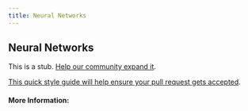 ```yaml
---
title: Neural Networks
---
```


## Neural Networks

This is a stub. [Help our community expand it](https://github.com/freecodecamp/guides/tree/master/src/pages/articles/machine-learning/neural-networks/index.md).

[This quick style guide will help ensure your pull request gets accepted](https://github.com/freeCodeCamp/guides/blob/master/README.md).

<!-- The article goes here, in GitHub-flavored Markdown. Feel free to add YouTube videos, images, and CodePen/JSBin embeds  -->

#### More Information:
<!-- Please add any articles you think might be helpful to read before writing the article -->


